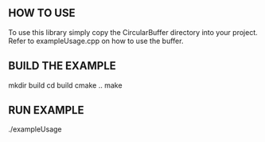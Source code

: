 ## HOW TO USE
To use this library simply copy the CircularBuffer directory into
your project. Refer to exampleUsage.cpp on how to use the buffer.

## BUILD THE EXAMPLE 
mkdir build
cd build
cmake ..
make

## RUN EXAMPLE
./exampleUsage